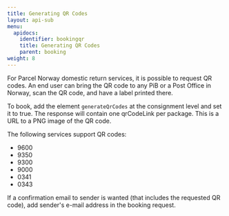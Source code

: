 ```yaml
---
title: Generating QR Codes
layout: api-sub
menu:
  apidocs:
    identifier: bookingqr
    title: Generating QR Codes
    parent: booking
weight: 8
---
```


For Parcel Norway domestic return services, it is possible to request QR codes. An end user can bring the QR code to any PiB or a Post Office in Norway, scan the QR code, and have a label printed there.

To book, add the element `generateQrCodes` at the consignment level and set it to true. The response will contain one qrCodeLink per package. This is a URL to a PNG image of the QR code.

The following services support QR codes:

- 9600
- 9350
- 9300
- 9000
- 0341
- 0343

If a confirmation email to sender is wanted (that includes the requested QR code), add sender's e-mail address in the booking request.

